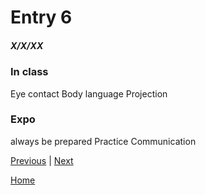 # Entry 6
##### X/X/XX

### In class
Eye contact
Body language
Projection

### Expo
always be prepared
Practice
Communication

[Previous](entry05.md) | [Next](entry07.md)

[Home](../README.md)
